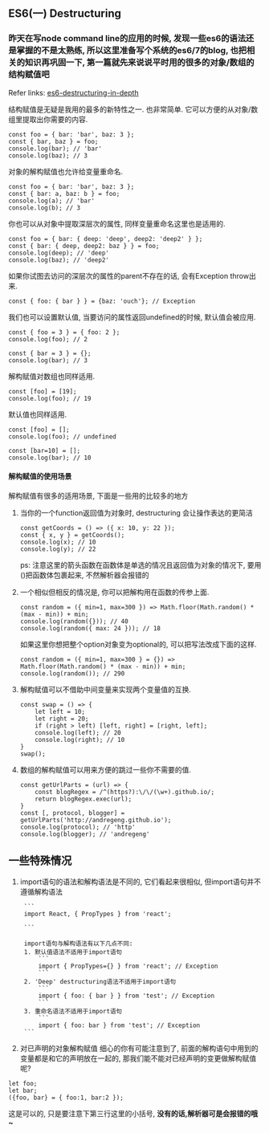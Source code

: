 ## ES6(一) Destructuring

### 昨天在写node command line的应用的时候, 发现一些es6的语法还是掌握的不是太熟练, 所以这里准备写个系统的es6/7的blog, 也把相关的知识再巩固一下, 第一篇就先来说说平时用的很多的对象/数组的结构赋值吧

Refer links: [es6-destructuring-in-depth](https://ponyfoo.com/articles/es6-destructuring-in-depth)

结构赋值是无疑是我用的最多的新特性之一. 也非常简单. 它可以方便的从对象/数组里提取出你需要的内容.

```
const foo = { bar: 'bar', baz: 3 };
const { bar, baz } = foo;
console.log(bar); // 'bar'
console.log(baz); // 3
```

对象的解构赋值也允许给变量重命名.

```
const foo = { bar: 'bar', baz: 3 };
const { bar: a, baz: b } = foo;
console.log(a); // 'bar'
console.log(b); // 3
```

你也可以从对象中提取深层次的属性, 同样变量重命名这里也是适用的.

```
const foo = { bar: { deep: 'deep', deep2: 'deep2' } };
const { bar: { deep, deep2: baz } } = foo;
console.log(deep); // 'deep'
console.log(baz); // 'deep2'
```

如果你试图去访问的深层次的属性的parent不存在的话, 会有Exception throw出来.

```
const { foo: { bar } } = {baz: 'ouch'}; // Exception
```

我们也可以设置默认值, 当要访问的属性返回undefined的时候, 默认值会被应用.

```
const { foo = 3 } = { foo: 2 };
console.log(foo); // 2

const { bar = 3 } = {};
console.log(bar); // 3
```

解构赋值对数组也同样适用.

```
const [foo] = [19];
console.log(foo); // 19
```

默认值也同样适用.

```
const [foo] = [];
console.log(foo); // undefined

const [bar=10] = [];
console.log(bar); // 10
```

#### 解构赋值的使用场景

解构赋值有很多的适用场景, 下面是一些用的比较多的地方

1. 当你的一个function返回值为对象时, destructuring 会让操作表达的更简洁

	```
	const getCoords = () => ({ x: 10, y: 22 });
	const { x, y } = getCoords();
	console.log(x); // 10
	console.log(y); // 22
	```

	ps: 注意这里的箭头函数在函数体是单选的情况且返回值为对象的情况下, 要用()把函数体包裹起来, 不然解析器会报错的

2. 一个相似但相反的情况是, 你可以把解构用在函数的传参上面.

	```
	const random = ({ min=1, max=300 }) => Math.floor(Math.random() * (max - min)) + min;
	console.log(random({})); // 40
	console.log(random({ max: 24 })); // 18
	```

	如果这里你想把整个option对象变为optional的, 可以把写法改成下面的这样.

	```
	const random = ({ min=1, max=300 } = {}) => Math.floor(Math.random() * (max - min)) + min;
	console.log(random()); // 290
	```

3. 解构赋值可以不借助中间变量来实现两个变量值的互换.

	```
	const swap = () => {
		let left = 10;
		let right = 20;
		if (right > left) [left, right] = [right, left];
		console.log(left); // 20
		console.log(right); // 10
	}
	swap();
	```

4. 数组的解构赋值可以用来方便的跳过一些你不需要的值.

	```
	const getUrlParts = (url) => {
		const blogRegex = /^(https?):\/\/(\w+).github.io/;
		return blogRegex.exec(url);
	}
	const [, protocol, blogger] = getUrlParts('http://andregeng.github.io');
	console.log(protocol); // 'http'
	console.log(blogger); // 'andregeng'
	```

## 一些特殊情况
1. import语句的语法和解构语法是不同的, 它们看起来很相似, 但import语句并不遵循解构语法

		```
		import React, { PropTypes } from 'react';

		```

		import语句与解构语法有以下几点不同:
		1. 默认值语法不适用于import语句
			```
			import { PropTypes={} } from 'react'; // Exception
			```
		2. 'Deep' destructuring语法不适用于import语句
			```
			import { foo: { bar } } from 'test'; // Exception
			```
		3. 重命名语法不适用于import语句
			```
			import { foo: bar } from 'test'; // Exception
		```

2. 对已声明的对象解构赋值
细心的你有可能注意到了, 前面的解构语句中用到的变量都是和它的声明放在一起的, 那我们能不能对已经声明的变更做解构赋值呢?
```
let foo;
let bar;
({foo, bar} = { foo:1, bar:2 });
```
这是可以的, 只是要注意下第三行这里的小括号, **没有的话,解析器可是会报错的哦~**
